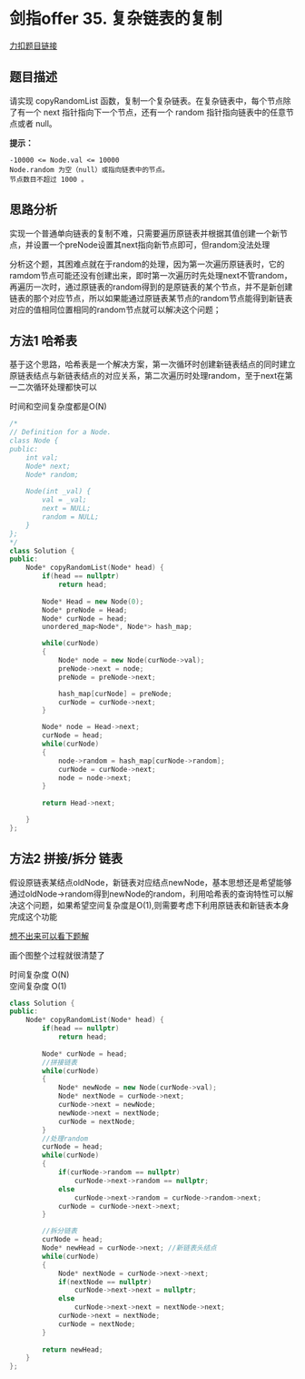 # 剑指offer 35. 复杂链表的复制      

[力扣题目链接](https://leetcode-cn.com/problems/fu-za-lian-biao-de-fu-zhi-lcof/)    

## 题目描述  

请实现 copyRandomList 函数，复制一个复杂链表。在复杂链表中，每个节点除了有一个 next 指针指向下一个节点，还有一个 random 指针指向链表中的任意节点或者 null。


**提示：**  

    -10000 <= Node.val <= 10000
    Node.random 为空（null）或指向链表中的节点。
    节点数目不超过 1000 。  


## 思路分析  

实现一个普通单向链表的复制不难，只需要遍历原链表并根据其值创建一个新节点，并设置一个preNode设置其next指向新节点即可，但random没法处理  

分析这个题，其困难点就在于random的处理，因为第一次遍历原链表时，它的ramdom节点可能还没有创建出来，即时第一次遍历时先处理next不管random，再遍历一次时，通过原链表的random得到的是原链表的某个节点，并不是新创建链表的那个对应节点，所以如果能通过原链表某节点的random节点能得到新链表对应的值相同位置相同的random节点就可以解决这个问题；  


## 方法1 哈希表  

基于这个思路，哈希表是一个解决方案，第一次循环时创建新链表结点的同时建立原链表结点与新链表结点的对应关系，第二次遍历时处理random，至于next在第一二次循环处理都快可以  

时间和空间复杂度都是O(N)  

```cpp
/*
// Definition for a Node.
class Node {
public:
    int val;
    Node* next;
    Node* random;
    
    Node(int _val) {
        val = _val;
        next = NULL;
        random = NULL;
    }
};
*/
class Solution {
public:
    Node* copyRandomList(Node* head) {
        if(head == nullptr)
            return head;
        
        Node* Head = new Node(0);
        Node* preNode = Head;
        Node* curNode = head;
        unordered_map<Node*, Node*> hash_map;

        while(curNode)
        {
            Node* node = new Node(curNode->val);
            preNode->next = node;
            preNode = preNode->next;

            hash_map[curNode] = preNode;
            curNode = curNode->next;
        }

        Node* node = Head->next;
        curNode = head;
        while(curNode)
        {
            node->random = hash_map[curNode->random];
            curNode = curNode->next;
            node = node->next;
        }
        
        return Head->next;

    }
};
```

## 方法2 拼接/拆分  链表  

假设原链表某结点oldNode，新链表对应结点newNode，基本思想还是希望能够通过oldNode->random得到newNode的random，利用哈希表的查询特性可以解决这个问题，如果希望空间复杂度是O(1),则需要考虑下利用原链表和新链表本身完成这个功能  

[想不出来可以看下题解](https://leetcode-cn.com/problems/fu-za-lian-biao-de-fu-zhi-lcof/solution/jian-zhi-offer-35-fu-za-lian-biao-de-fu-zhi-ha-xi-/)

画个图整个过程就很清楚了  

时间复杂度 O(N)  
空间复杂度 O(1)  

```cpp
class Solution {
public:
    Node* copyRandomList(Node* head) {
        if(head == nullptr)
            return head;
    
        Node* curNode = head;
        //拼接链表  
        while(curNode)
        {
            Node* newNode = new Node(curNode->val);
            Node* nextNode = curNode->next;
            curNode->next = newNode;
            newNode->next = nextNode;
            curNode = nextNode;
        }        
        //处理random
        curNode = head;
        while(curNode)
        {
            if(curNode->random == nullptr)
                curNode->next->random == nullptr;
            else
                curNode->next->random = curNode->random->next;
            curNode = curNode->next->next;
        }

        //拆分链表
        curNode = head;
        Node* newHead = curNode->next; //新链表头结点
        while(curNode)
        {
            Node* nextNode = curNode->next->next;
            if(nextNode == nullptr)
                curNode->next->next = nullptr;
            else
                curNode->next->next = nextNode->next;
            curNode->next = nextNode;
            curNode = nextNode;
        }
        
        return newHead;
    }
};
```